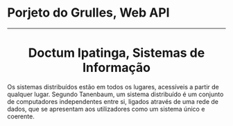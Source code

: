 # Porjeto do Grulles, Web API


-------

<h1 align="center"> Doctum Ipatinga, Sistemas de Informação </h1>


Os sistemas distribuídos estão em todos os lugares, acessíveis a partir de qualquer lugar. Segundo Tanenbaum, um sistema distribuído é um conjunto de computadores independentes entre si, ligados através de uma rede de dados, que se apresentam aos utilizadores como um sistema único e coerente.

